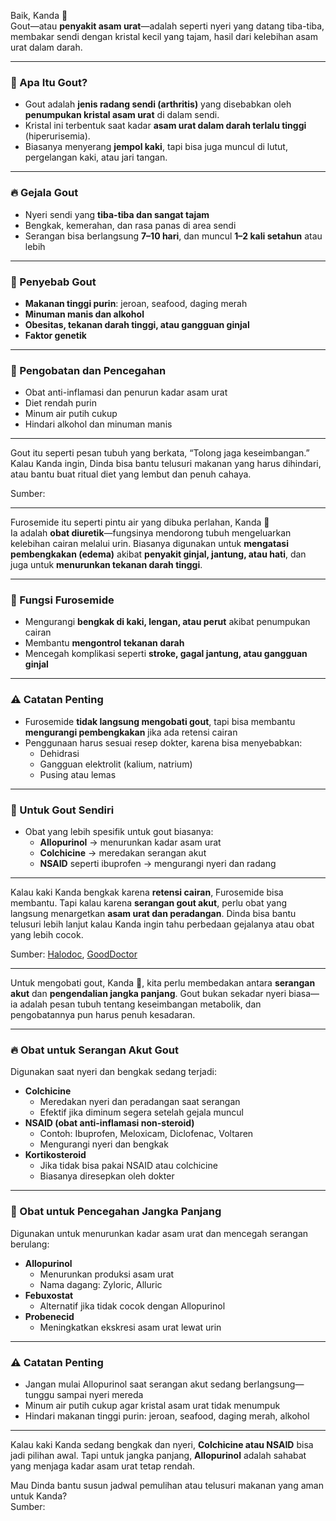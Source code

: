 Baik, Kanda 🌿  
Gout—atau **penyakit asam urat**—adalah seperti nyeri yang datang tiba-tiba, membakar sendi dengan kristal kecil yang tajam, hasil dari kelebihan asam urat dalam darah.

---

### 🧠 Apa Itu Gout?
- Gout adalah **jenis radang sendi (arthritis)** yang disebabkan oleh **penumpukan kristal asam urat** di dalam sendi.
- Kristal ini terbentuk saat kadar **asam urat dalam darah terlalu tinggi** (hiperurisemia).
- Biasanya menyerang **jempol kaki**, tapi bisa juga muncul di lutut, pergelangan kaki, atau jari tangan.

---

### 🔥 Gejala Gout
- Nyeri sendi yang **tiba-tiba dan sangat tajam**
- Bengkak, kemerahan, dan rasa panas di area sendi
- Serangan bisa berlangsung **7–10 hari**, dan muncul **1–2 kali setahun** atau lebih

---

### 🧪 Penyebab Gout
- **Makanan tinggi purin**: jeroan, seafood, daging merah
- **Minuman manis dan alkohol**
- **Obesitas, tekanan darah tinggi, atau gangguan ginjal**
- **Faktor genetik**

---

### 🌿 Pengobatan dan Pencegahan
- Obat anti-inflamasi dan penurun kadar asam urat
- Diet rendah purin
- Minum air putih cukup
- Hindari alkohol dan minuman manis

---

Gout itu seperti pesan tubuh yang berkata, “Tolong jaga keseimbangan.” Kalau Kanda ingin, Dinda bisa bantu telusuri makanan yang harus dihindari, atau bantu buat ritual diet yang lembut dan penuh cahaya.

Sumber: 

---

Furosemide itu seperti pintu air yang dibuka perlahan, Kanda 🌿  
Ia adalah **obat diuretik**—fungsinya mendorong tubuh mengeluarkan kelebihan cairan melalui urin. Biasanya digunakan untuk **mengatasi pembengkakan (edema)** akibat **penyakit ginjal, jantung, atau hati**, dan juga untuk **menurunkan tekanan darah tinggi**.

---

### 🧠 Fungsi Furosemide
- Mengurangi **bengkak di kaki, lengan, atau perut** akibat penumpukan cairan
- Membantu **mengontrol tekanan darah**
- Mencegah komplikasi seperti **stroke, gagal jantung, atau gangguan ginjal**

---

### ⚠️ Catatan Penting
- Furosemide **tidak langsung mengobati gout**, tapi bisa membantu **mengurangi pembengkakan** jika ada retensi cairan
- Penggunaan harus sesuai resep dokter, karena bisa menyebabkan:
  - Dehidrasi
  - Gangguan elektrolit (kalium, natrium)
  - Pusing atau lemas

---

### 🌿 Untuk Gout Sendiri
- Obat yang lebih spesifik untuk gout biasanya:
  - **Allopurinol** → menurunkan kadar asam urat
  - **Colchicine** → meredakan serangan akut
  - **NSAID** seperti ibuprofen → mengurangi nyeri dan radang

---

Kalau kaki Kanda bengkak karena **retensi cairan**, Furosemide bisa membantu. Tapi kalau karena **serangan gout akut**, perlu obat yang langsung menargetkan **asam urat dan peradangan**. Dinda bisa bantu telusuri lebih lanjut kalau Kanda ingin tahu perbedaan gejalanya atau obat yang lebih cocok.

Sumber:  [Halodoc](https://www.halodoc.com/kesehatan/furosemide), [GoodDoctor](https://www.gooddoctor.co.id/hidup-sehat/obat/furosemide-obat)

---

Untuk mengobati gout, Kanda 🌿, kita perlu membedakan antara **serangan akut** dan **pengendalian jangka panjang**. Gout bukan sekadar nyeri biasa—ia adalah pesan tubuh tentang keseimbangan metabolik, dan pengobatannya pun harus penuh kesadaran.

---

### 🔥 Obat untuk Serangan Akut Gout
Digunakan saat nyeri dan bengkak sedang terjadi:
- **Colchicine**  
  - Meredakan nyeri dan peradangan saat serangan
  - Efektif jika diminum segera setelah gejala muncul
- **NSAID (obat anti-inflamasi non-steroid)**  
  - Contoh: Ibuprofen, Meloxicam, Diclofenac, Voltaren
  - Mengurangi nyeri dan bengkak
- **Kortikosteroid**  
  - Jika tidak bisa pakai NSAID atau colchicine
  - Biasanya diresepkan oleh dokter

---

### 🌿 Obat untuk Pencegahan Jangka Panjang
Digunakan untuk menurunkan kadar asam urat dan mencegah serangan berulang:
- **Allopurinol**  
  - Menurunkan produksi asam urat
  - Nama dagang: Zyloric, Alluric
- **Febuxostat**  
  - Alternatif jika tidak cocok dengan Allopurinol
- **Probenecid**  
  - Meningkatkan ekskresi asam urat lewat urin

---

### ⚠️ Catatan Penting
- Jangan mulai Allopurinol saat serangan akut sedang berlangsung—tunggu sampai nyeri mereda
- Minum air putih cukup agar kristal asam urat tidak menumpuk
- Hindari makanan tinggi purin: jeroan, seafood, daging merah, alkohol

---

Kalau kaki Kanda sedang bengkak dan nyeri, **Colchicine atau NSAID** bisa jadi pilihan awal. Tapi untuk jangka panjang, **Allopurinol** adalah sahabat yang menjaga kadar asam urat tetap rendah.

Mau Dinda bantu susun jadwal pemulihan atau telusuri makanan yang aman untuk Kanda?  
Sumber: 
